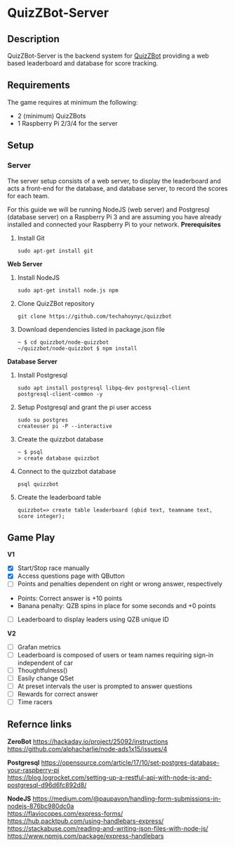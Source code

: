 # QuizZBot-Server
## Description
QuizZBot-Server is the backend system for [QuizZBot](https://github.com/techahoynyc/QuizZBot) providing a web based leaderboard and database for score tracking.  

## Requirements
The game requires at minimum the following:
* 2 (minimum) QuizZBots
* 1 Raspberry Pi 2/3/4 for the server

## Setup
### Server
The server setup consists of a web server, to display the leaderboard and acts a front-end for the database, and database server, to record the scores for each team.

For this guide we will be running NodeJS (web server) and Postgresql (database server) on a Raspberry Pi 3 and are assuming you have already installed and connected your Raspberry Pi to your network.
__Prerequisites__
1. Install Git
   ```
   sudo apt-get install git
   ```

__Web Server__
1. Install NodeJS
   ```
   sudo apt-get install node.js npm
   ```

1. Clone QuizZBot repository
   ```
   git clone https://github.com/techahoynyc/quizzbot
   ```

1. Download dependencies listed in package.json file
   ```
   ~ $ cd quizzbot/node-quizzbot
   ~/quizzbot/node-quizzbot $ npm install
   ```

__Database Server__
1. Install Postgresql
   ```
   sudo apt install postgresql libpq-dev postgresql-client
   postgresql-client-common -y
   ```

1. Setup Postgresql and grant the pi user access
   ```
   sudo su postgres
   createuser pi -P --interactive
   ```

1. Create the quizzbot database
   ```
   ~ $ psql
   > create database quizzbot
   ```

1. Connect to the quizzbot database
   ```
   psql quizzbot
   ```

1. Create the leaderboard table
   ```
   quizzbot=> create table leaderboard (qbid text, teamname text, score integer);
   ```

## Game Play
__V1__
* [x] Start/Stop race manually
* [x] Access questions page with QButton
* [ ] Points and penalties dependent on right or wrong answer, respectively
 * Points: Correct answer is +10 points
 * Banana penalty: QZB spins in place for some seconds and +0 points
* [ ] Leaderboard to display leaders using QZB unique ID

__V2__
* [ ] Grafan metrics
* [ ] Leaderboard is composed of users or team names requiring sign-in independent of car
* [ ] Thoughtfulness()
* [ ] Easily change QSet
* [ ] At preset intervals the user is prompted to answer questions
* [ ] Rewards for correct answer
* [ ] Time racers

## Refernce links
__ZeroBot__
https://hackaday.io/project/25092/instructions  
https://github.com/alphacharlie/node-ads1x15/issues/4  

__Postgresql__
https://opensource.com/article/17/10/set-postgres-database-your-raspberry-pi  
https://blog.logrocket.com/setting-up-a-restful-api-with-node-js-and-postgresql-d96d6fc892d8/  

__NodeJS__
https://medium.com/@paupavon/handling-form-submissions-in-nodejs-876bc980dc0a  
https://flaviocopes.com/express-forms/  
https://hub.packtpub.com/using-handlebars-express/  
https://stackabuse.com/reading-and-writing-json-files-with-node-js/  
https://www.npmjs.com/package/express-handlebars  
